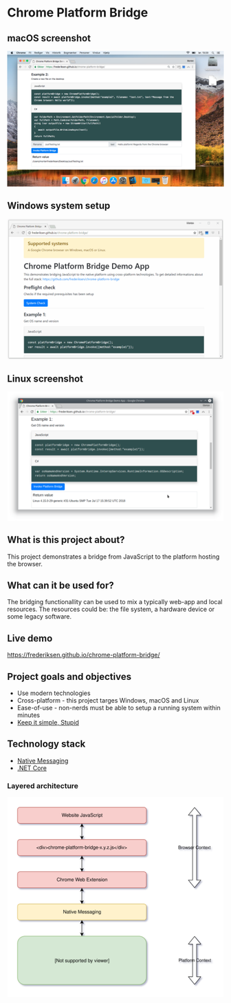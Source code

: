 # Chrome Platform Bridge
## macOS screenshot
![Demo](https://raw.githubusercontent.com/frederiksen/chrome-platform-bridge/master/documentation/macOS.png "Demo")

## Windows system setup
![Demo](https://raw.githubusercontent.com/frederiksen/chrome-platform-bridge/master/documentation/Windows.gif "Demo")

## Linux screenshot
![Demo](https://raw.githubusercontent.com/frederiksen/chrome-platform-bridge/master/documentation/Linux.png "Demo")

## What is this project about?
This project demonstrates a bridge from JavaScript to the platform hosting the browser.

## What can it be used for?
The bridging functionallity can be used to mix a typically web-app and local resources. The resources could be: the file system, a hardware device or some legacy software.

## Live demo
https://frederiksen.github.io/chrome-platform-bridge/

## Project goals and objectives
* Use modern technologies
* Cross-platform - this project targes Windows, macOS and Linux
* Ease-of-use - non-nerds must be able to setup a running system within minutes
* [Keep it simple, Stupid](https://en.wikipedia.org/wiki/KISS_principle)

## Technology stack
* [Native Messaging](https://developer.chrome.com/apps/nativeMessaging)
* [.NET Core](https://github.com/dotnet/core)

### Layered architecture
![Layered architecture](https://raw.githubusercontent.com/frederiksen/chrome-platform-bridge/master/documentation/Architecture.svg?sanitize=true "Layered architecture")
